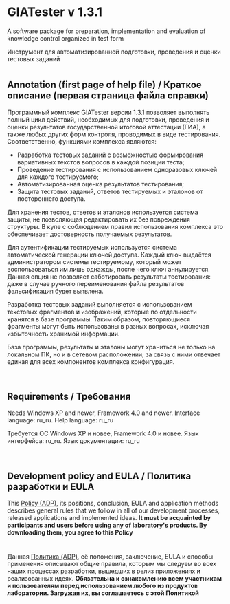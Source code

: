 # GIATester v 1.3.1


A software package for preparation, implementation and evaluation of knowledge control organized in test form

Инструмент для автоматизированной подготовки, проведения и оценки тестовых заданий


#

## Annotation (first page of help file) / Краткое описание (первая страница файла справки)

Программный комплекс GIATester версии 1.3.1 позволяет выполнять полный цикл действий, необходимых для подготовки, проведения и оценки результатов государственной итоговой аттестации (ГИА), а также любых других форм контроля, проводимых в виде тестирования. 
Соответственно, функциями комплекса являются:

- Разработка тестовых заданий с возможностью формирования вариативных текстов вопросов в каждой позиции теста;
- Проведение тестирования с использованием одноразовых ключей для каждого тестируемого;
- Автоматизированная оценка результатов тестирования;
- Защита тестовых заданий, ответов тестируемых и эталонов от постороннего доступа.

Для хранения тестов, ответов и эталонов используется система защиты, не позволяющая редактировать их без повреждения структуры. В купе с соблюдением правил использования комплекса это обеспечивает достоверность получаемых результатов.

Для аутентификации тестируемых используется система автоматической генерации ключей доступа. Каждый ключ выдаётся администратором системы тестируемому, который может воспользоваться им лишь однажды, после чего ключ аннулируется. Данная опция не позволяет саботировать результаты тестирования: даже в случае ручного переименования файла результатов фальсификация будет выявлена.

Разработка тестовых заданий выполняется с использованием текстовых фрагментов и изображений, которые по отдельности хранятся в базе программы. Таким образом, повторяющиеся фрагменты могут быть использованы в разных вопросах, исключая избыточность хранимой информации.

База программы, результаты и эталоны могут храниться не только на локальном ПК, но и в сетевом расположении; за связь с ними отвечает единая для всех компонентов комплекса конфигурация.

&nbsp;



## Requirements / Требования

Needs Windows XP and newer, Framework 4.0 and newer. Interface language: ru_ru. Help language: ru_ru

Требуется ОС Windows XP и новее, Framework 4.0 и новее. Язык интерфейса: ru_ru. Язык документации: ru_ru

&nbsp;



## Development policy and EULA / Политика разработки и EULA

This [Policy (ADP)](https://vk.com/@rd_aaow_fdl-adp), its positions, conclusion, EULA and application methods
describes general rules that we follow in all of our development processes, released applications and implemented
ideas.
**It must be acquainted by participants and users before using any of laboratory's products.
By downloading them, you agree to this Policy**

#

Данная [Политика (ADP)](https://vk.com/@rd_aaow_fdl-adp), её положения, заключение, EULA и способы применения
описывают общие правила, которым мы следуем во всех наших процессах разработки, вышедших в релиз приложениях
и реализованных идеях.
**Обязательна к ознакомлению всем участникам и пользователям перед использованием любого из продуктов лаборатории.
Загружая их, вы соглашаетесь с этой Политикой**
